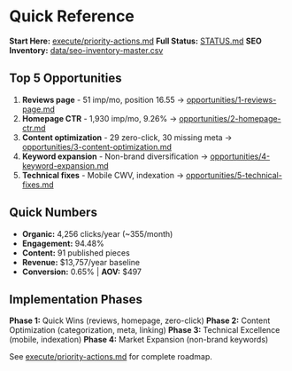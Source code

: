 # Quick Reference

**Start Here:** [execute/priority-actions.md](execute/priority-actions.md)
**Full Status:** [STATUS.md](STATUS.md)
**SEO Inventory:** [data/seo-inventory-master.csv](data/seo-inventory-master.csv)

## Top 5 Opportunities

1. **Reviews page** - 51 imp/mo, position 16.55 → [opportunities/1-reviews-page.md](opportunities/1-reviews-page.md)
2. **Homepage CTR** - 1,930 imp/mo, 9.26% → [opportunities/2-homepage-ctr.md](opportunities/2-homepage-ctr.md)
3. **Content optimization** - 29 zero-click, 30 missing meta → [opportunities/3-content-optimization.md](opportunities/3-content-optimization.md)
4. **Keyword expansion** - Non-brand diversification → [opportunities/4-keyword-expansion.md](opportunities/4-keyword-expansion.md)
5. **Technical fixes** - Mobile CWV, indexation → [opportunities/5-technical-fixes.md](opportunities/5-technical-fixes.md)

## Quick Numbers

- **Organic:** 4,256 clicks/year (~355/month)
- **Engagement:** 94.48%
- **Content:** 91 published pieces
- **Revenue:** $13,757/year baseline
- **Conversion:** 0.65% | **AOV:** $497

## Implementation Phases

**Phase 1:** Quick Wins (reviews, homepage, zero-click)
**Phase 2:** Content Optimization (categorization, meta, linking)
**Phase 3:** Technical Excellence (mobile, indexation)
**Phase 4:** Market Expansion (non-brand keywords)

See [execute/priority-actions.md](execute/priority-actions.md) for complete roadmap.

